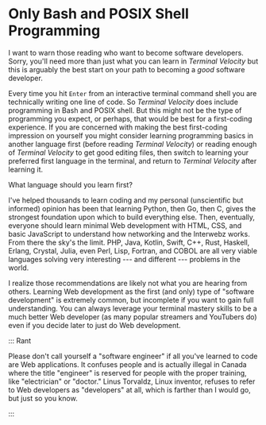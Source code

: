 # Only Bash and POSIX Shell Programming

I want to warn those reading who want to become software developers. Sorry, you'll need more than just what you can learn in *Terminal Velocity* but this is arguably the best start on your path to becoming a *good* software developer.

Every time you hit `Enter` from an interactive terminal command shell you are technically writing one line of code. So *Terminal Velocity* does include programming in Bash and POSIX shell. But this might not be the type of programming you expect, or perhaps, that would be best for a first-coding experience. If you are concerned with making the best first-coding impression on yourself you might consider learning programming basics in another language first (before reading *Terminal Velocity*) or reading enough of *Terminal Velocity* to get good editing files, then switch to learning your preferred first language in the terminal, and return to *Terminal Velocity* after learning it.

What language should you learn first?

I've helped thousands to learn coding and my personal (unscientific but informed) opinion has been that learning Python, then Go, then C, gives the strongest foundation upon which to build everything else. Then, eventually, everyone should learn minimal Web development with HTML, CSS, and basic JavaScript to understand how networking and the Interwebz works. From there the sky's the limit. PHP, Java, Kotlin, Swift, C++, Rust, Haskell, Erlang, Crystal, Julia, even Perl, Lisp, Fortran, and COBOL are all very viable languages solving very interesting --- and different --- problems in the world.

I realize those recommendations are likely not what you are hearing from others. Learning Web development as the first (and only) type of "software development" is extremely common, but incomplete if you want to gain full understanding. You can always leverage your terminal mastery skills to be a much better Web developer (as many popular streamers and YouTubers do) even if you decide later to just do Web development.

::: Rant

Please don't call yourself a "software engineer" if all you've learned to code are Web applications. It confuses people and is actually illegal in Canada where the title "engineer" is reserved for people with the proper training, like "electrician" or "doctor." Linus Torvaldz, Linux inventor, refuses to refer to Web developers as "developers" at all, which is farther than I would go, but just so you know.

:::
